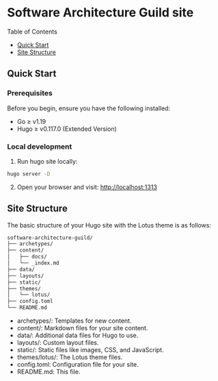 # Software Architecture Guild site

Table of Contents

- [Quick Start](#quick-start)
- [Site Structure](#site-structure)

## Quick Start

### Prerequisites

Before you begin, ensure you have the following installed:

- Go ≥ v1.19
- Hugo ≥ v0.117.0 (Extended Version)

### Local development

1. Run hugo site locally:
```bash
hugo server -D
```
2. Open your browser and visit: [http://localhost:1313](http://localhost:1313)

## Site Structure

The basic structure of your Hugo site with the Lotus theme is as follows:

```bash
software-architecture-guild/
├── archetypes/
├── content/
│   ├── docs/
│   └── _index.md
├── data/
├── layouts/
├── static/
├── themes/
│   └── lotus/
├── config.toml
└── README.md
```

- archetypes/: Templates for new content.
- content/: Markdown files for your site content.
- data/: Additional data files for Hugo to use.
- layouts/: Custom layout files.
- static/: Static files like images, CSS, and JavaScript.
- themes/lotus/: The Lotus theme files.
- config.toml: Configuration file for your site.
- README.md: This file.


